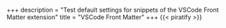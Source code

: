 +++
description = "Test default settings for snippets of the VSCode Front Matter extension"
title = "VSCode Front Matter"
+++
{{< piratify >}}